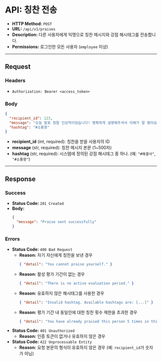 # API: 칭찬 전송

- **HTTP Method:** `POST`
- **URL:** `/api/v1/praises`
- **Description:** 다른 사용자에게 익명으로 칭찬 메시지와 강점 해시태그를 전송합니다.
- **Permissions:** 로그인한 모든 사용자 (`employee` 이상)

---

## Request

### Headers
- `Authorization: Bearer <access_token>`

### Body
```json
{
  "recipient_id": 123,
  "message": "오늘 발표 정말 인상적이었습니다! 명확하게 설명해주셔서 이해가 잘 됐어요.",
  "hashtag": "#소통왕"
}
```
- **recipient_id** (int, required): 칭찬을 받을 사용자의 ID
- **message** (str, required): 칭찬 메시지 본문 (1~500자)
- **hashtag** (str, required): 시스템에 정의된 강점 해시태그 중 하나. (예: `"#해결사"`, `"#소통왕"`)

---

## Response

### Success
- **Status Code:** `201 Created`
- **Body:**
  ```json
  {
    "message": "Praise sent successfully"
  }
  ```

### Errors
- **Status Code:** `400 Bad Request`
  - **Reason:** 자기 자신에게 칭찬을 보낸 경우
    ```json
    { "detail": "You cannot praise yourself." }
    ```
  - **Reason:** 활성 평가 기간이 없는 경우
    ```json
    { "detail": "There is no active evaluation period." }
    ```
  - **Reason:** 유효하지 않은 해시태그를 사용한 경우
    ```json
    { "detail": "Invalid hashtag. Available hashtags are: [...]" }
    ```
  - **Reason:** 평가 기간 내 동일인에 대한 칭찬 횟수 제한을 초과한 경우
    ```json
    { "detail": "You have already praised this person 5 times in this period." }
    ```
- **Status Code:** `401 Unauthorized`
  - **Reason:** 인증 토큰이 없거나 유효하지 않은 경우
- **Status Code:** `422 Unprocessable Entity`
  - **Reason:** 요청 본문의 형식이 유효하지 않은 경우 (예: `recipient_id`가 숫자가 아님)
